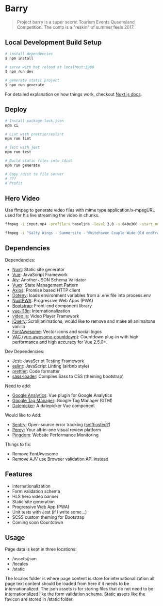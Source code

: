 # Barry

> Project barry is a super secret Tourism Events Queensland Competition. The comp is a "reskin" of summer feels 2017.

## Local Development Build Setup

```bash
# install dependencies
$ npm install

# serve with hot reload at localhost:3000
$ npm run dev

# generate static project
$ npm run generate
```

For detailed explanation on how things work, checkout [Nuxt.js docs](https://nuxtjs.org).

## Deploy

```bash
# Install package-lock.json
npm ci

# Lint with prettier/eslint
npm run lint

# Test with jest
npm run test

# Build static files into /dist
npm run generate

# Copy /dist to file server
# ???
# Profit
```

## Hero Video

Use ffmpeg to generate video files with mime type application/x-mpegURL used for hls live streaming the video in chunks.

```bash
ffmpeg -i input.mp4 -profile:v baseline -level 3.0 -s 640x360 -start_number 0 -hls_time 10 -hls_list_size 0 -f hls index.m3u8
```

```bash
ffmpeg -i "Salty Wings - Summersite - Whitehaven Couple Wide Qld endframe V3.mp4" -profile:v baseline -level 3.0 -s 640x360 -start_number 0 -hls_time 10 -hls_list_size 0 -f hls index.m3u8
```

## Dependencies

Dependencies:

- [Nuxt](https://nuxtjs.org): Static site generator
- [Vue](https://vuejs.org/): JavaScript Framework
- [Ajv](https://ajv.js.org/): Another JSON Schema Validator
- [Vuex](https://vuex.vuejs.org/): State Management Pattern
- [Axios](https://github.com/axios/axios): Promise based HTTP client
- [Dotenv](https://www.npmjs.com/package/dotenv): loads environment variables from a .env file into process.env
- [NuxtPWA](https://pwa.nuxtjs.org/): Progressive Web Apps (PWA)
- [Bootstrap](https://getbootstrap.com/): Front-end component library
- [vue-i18n](https://kazupon.github.io/vue-i18n/): Internationalization
- [video.js](https://videojs.com/): Video Player Framework
- [jQuery](https://jquery.com/): Scroll animations, would like to remove and make all animaitons vanilla
- [FontAwesome](https://fontawesome.com/): Vector icons and social logos
- [VAC (vue-awesome-countdown)](https://vac.js.org/): Countdown plug-in with high performance and high accuracy for Vue 2.5.0+.

Dev Dependencies:

- [Jest](https://jestjs.io/): JavaScript Testing Framework
- [eslint](https://eslint.org/): JavaScript Linting (airbnb style)
- [prettier](https://prettier.io/): Code formatter
- [sass-loader](https://github.com/webpack-contrib/sass-loader): Compiles Sass to CSS (theming bootstrap)

Need to add:

- [Google Analytics](https://github.com/nuxt-community/analytics-module): Vue plugin for Google Analytics
- [Google Tag Manager](https://www.npmjs.com/package/@nuxtjs/google-tag-manager): Google Tag Manager (GTM)
- [Datepicker](https://www.npmjs.com/package/vuejs-datepicker): A datepicker Vue component

Would like to Add:

- [Sentry](https://sentry.io): Open-source error tracking ([selfhosted?](https://github.com/getsentry/onpremise))
- [Percy](https://percy.io/): Your all-in-one visual review platform
- [Pingdom](https://www.pingdom.com/): Website Performance Monitoring

Things to fix:

- Remove FontAwesome
- Remove AJV use Browser validation API instead

## Features

- Internationalization
- Form validation schema
- HLS hero video banner
- Static site generation
- Progressive Web App (PWA)
- Unit tests with Jest (if I write some...)
- SCSS custom theming for Bootstrap
- Coming soon Countdown

## Usage

Page data is kept in three locations:

- /assets/json
- /locales
- /static

The locales folder is where page content is store for internationalization all page text content should be loaded from here if it needs to be internationalized. The json assets is for storing files that do not need to be internationalized like the form validation schema. Static assets like the favicon are stored in /static folder.
